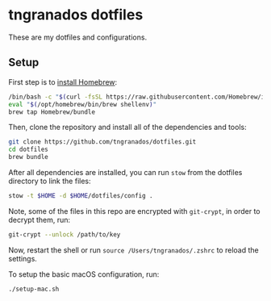 # tngranados dotfiles

These are my dotfiles and configurations.

## Setup

First step is to [install Homebrew](https://brew.sh):

```zsh
/bin/bash -c "$(curl -fsSL https://raw.githubusercontent.com/Homebrew/install/HEAD/install.sh)"
eval "$(/opt/homebrew/bin/brew shellenv)"
brew tap Homebrew/bundle
```

Then, clone the repository and install all of the dependencies and tools:

```zsh
git clone https://github.com/tngranados/dotfiles.git
cd dotfiles
brew bundle
```

After all dependencies are installed, you can run `stow` from the dotfiles directory to link the files:

```zsh
stow -t $HOME -d $HOME/dotfiles/config .
```

Note, some of the files in this repo are encrypted with `git-crypt`, in order to decrypt them, run:

```zsh
git-crypt --unlock /path/to/key
```

Now, restart the shell or run `source /Users/tngranados/.zshrc` to reload the settings.

To setup the basic macOS configuration, run:

```zsh
./setup-mac.sh
```
